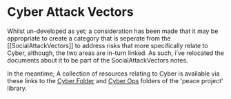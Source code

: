 # Cyber Attack Vectors

Whilst un-developed as yet; a consideration has been made that it may be appropriate to create a category that is seperate from the [[SocialAttackVectors]] to address risks that more specifically relate to Cyber, although, the two areas are in-turn linked.  As such, i've relocated the documents about it to be part of the SocialAttackVectors notes.

In the meantime; A collection of resources relating to Cyber is available via these links to the [Cyber Folder](https://drive.google.com/drive/folders/1BVrg_6ss0v0RlnahjaM26eG40fvRfEZr) and [Cyber Ops](https://drive.google.com/drive/folders/1fhXlmVNuPoI9OjgMvbQ2cGqHF42USP4O) folders of the 'peace project' library. 

